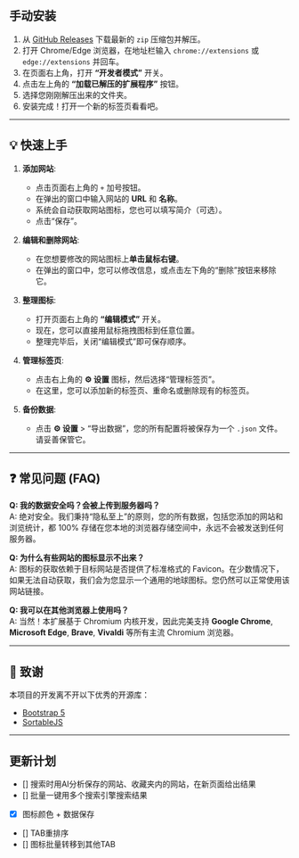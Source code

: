 ## 手动安装

1.  从 [GitHub Releases](https://github.com/your-repo/releases) 下载最新的 `zip` 压缩包并解压。
2.  打开 Chrome/Edge 浏览器，在地址栏输入 `chrome://extensions` 或 `edge://extensions` 并回车。
3.  在页面右上角，打开 **“开发者模式”** 开关。
4.  点击左上角的 **“加载已解压的扩展程序”** 按钮。
5.  选择您刚刚解压出来的文件夹。
6.  安装完成！打开一个新的标签页看看吧。

---

## 💡 快速上手

1.  **添加网站**:
    *   点击页面右上角的 `+` 加号按钮。
    *   在弹出的窗口中输入网站的 **URL** 和 **名称**。
    *   系统会自动获取网站图标，您也可以填写简介（可选）。
    *   点击“保存”。

2.  **编辑和删除网站**:
    *   在您想要修改的网站图标上**单击鼠标右键**。
    *   在弹出的窗口中，您可以修改信息，或点击左下角的“删除”按钮来移除它。

3.  **整理图标**:
    *   打开页面右上角的 **“编辑模式”** 开关。
    *   现在，您可以直接用鼠标拖拽图标到任意位置。
    *   整理完毕后，关闭“编辑模式”即可保存顺序。

4.  **管理标签页**:
    *   点击右上角的 **⚙️ 设置** 图标，然后选择“管理标签页”。
    *   在这里，您可以添加新的标签页、重命名或删除现有的标签页。

5.  **备份数据**:
    *   点击 **⚙️ 设置** > “导出数据”，您的所有配置将被保存为一个 `.json` 文件。请妥善保管它。

---

## ❓ 常见问题 (FAQ)

**Q: 我的数据安全吗？会被上传到服务器吗？**  
A: 绝对安全。我们秉持“隐私至上”的原则，您的所有数据，包括您添加的网站和浏览统计，都 100% 存储在您本地的浏览器存储空间中，永远不会被发送到任何服务器。

**Q: 为什么有些网站的图标显示不出来？**  
A: 图标的获取依赖于目标网站是否提供了标准格式的 Favicon。在少数情况下，如果无法自动获取，我们会为您显示一个通用的地球图标。您仍然可以正常使用该网站链接。

**Q: 我可以在其他浏览器上使用吗？**  
A: 当然！本扩展基于 Chromium 内核开发，因此完美支持 **Google Chrome**, **Microsoft Edge**, **Brave**, **Vivaldi** 等所有主流 Chromium 浏览器。

---
## 🙏 致谢

本项目的开发离不开以下优秀的开源库：
*   [Bootstrap 5](https://getbootstrap.com/)
*   [SortableJS](https://github.com/SortableJS/Sortable)

---
## 更新计划

- [] 搜索时用AI分析保存的网站、收藏夹内的网站，在新页面给出结果
- [] 批量一键用多个搜索引擎搜索结果
- [x] 图标颜色 + 数据保存
- [] TAB重排序
- [] 图标批量转移到其他TAB
